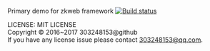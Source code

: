 Primary demo for zkweb framework [![Build status](https://ci.appveyor.com/api/projects/status/vjg985iy47lkvi8b?svg=true)](https://ci.appveyor.com/project/303248153/zkweb-demo)

LICENSE: MIT LICENSE<br/>
Copyright © 2016~2017 303248153@github<br/>
If you have any license issue please contact 303248153@qq.com.<br/>

